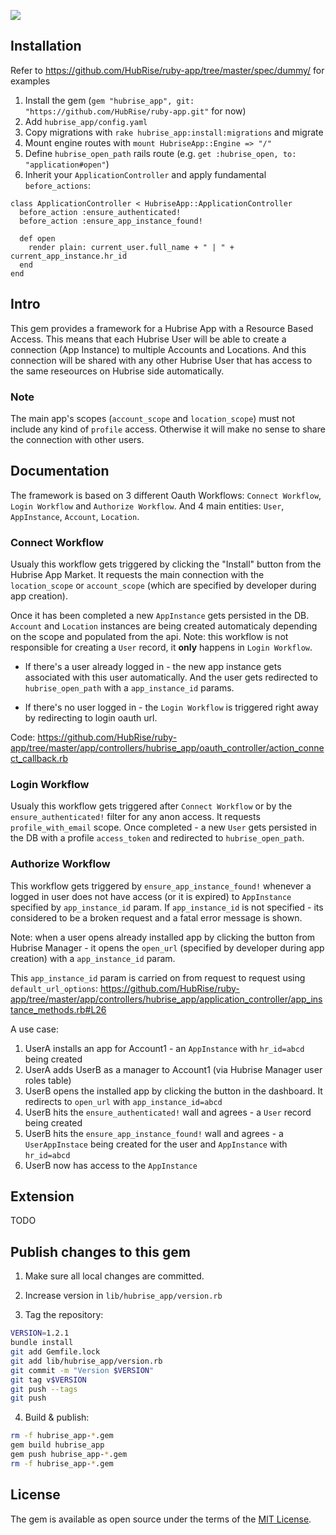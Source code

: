 ![](https://github.com/hubrise/ruby-app/workflows/spec/badge.svg)

## Installation

Refer to https://github.com/HubRise/ruby-app/tree/master/spec/dummy/ for examples

1. Install the gem (`gem "hubrise_app", git: "https://github.com/HubRise/ruby-app.git"` for now)
2. Add `hubrise_app/config.yaml`
3. Copy migrations with `rake hubrise_app:install:migrations` and migrate
4. Mount engine routes with `mount HubriseApp::Engine => "/"`
5. Define `hubrise_open_path` rails route (e.g. `get :hubrise_open, to: "application#open"`)
6. Inherit your `ApplicationController` and apply fundamental `before_actions`:

```
class ApplicationController < HubriseApp::ApplicationController
  before_action :ensure_authenticated!
  before_action :ensure_app_instance_found!

  def open
    render plain: current_user.full_name + " | " + current_app_instance.hr_id
  end
end
```

## Intro

This gem provides a framework for a Hubrise App with a Resource Based Access.
This means that each Hubrise User will be able to create a connection (App Instance) to multiple Accounts and Locations. And this connection will be shared with any other Hubrise User that has access to the same reseources on Hubrise side automatically.

### Note

The main app's scopes (`account_scope` and `location_scope`) must not include any kind of `profile` access. Otherwise it will make no sense to share the connection with other users.

## Documentation

The framework is based on 3 different Oauth Workflows: `Connect Workflow`, `Login Workflow` and `Authorize Workflow`.
And 4 main entities: `User`, `AppInstance`, `Account`, `Location`.

### Connect Workflow

Usualy this workflow gets triggered by clicking the "Install" button from the Hubrise App Market.
It requests the main connection with the `location_scope` or `account_scope` (which are specified by developer during app creation).

Once it has been completed a new `AppInstance` gets persisted in the DB.
`Account` and `Location` instances are being created automaticaly depending on the scope and populated from the api.
Note: this workflow is not responsible for creating a `User` record, it **only** happens in `Login Workflow`.

- If there's a user already logged in - the new app instance gets associated with this user automatically. And the user gets redirected to `hubrise_open_path` with a `app_instance_id` params.

- If there's no user logged in - the `Login Workflow` is triggered right away by redirecting to login oauth url.

Code: https://github.com/HubRise/ruby-app/tree/master/app/controllers/hubrise_app/oauth_controller/action_connect_callback.rb

### Login Workflow

Usualy this workflow gets triggered after `Connect Workflow` or by the `ensure_authenticated!` filter for any anon access.
It requests `profile_with_email` scope.
Once completed - a new `User` gets persisted in the DB with a profile `access_token` and redirected to `hubrise_open_path`.

### Authorize Workflow

This workflow gets triggered by `ensure_app_instance_found!` whenever a logged in user does not have access (or it is expired) to `AppInstance` specified by `app_instance_id` param.
If `app_instance_id` is not specified - its considered to be a broken request and a fatal error message is shown.

Note: when a user opens already installed app by clicking the button from Hubrise Manager - it opens the `open_url` (specified by developer during app creation) with a `app_instance_id` param.

This `app_instance_id` param is carried on from request to request using `default_url_options`: https://github.com/HubRise/ruby-app/tree/master/app/controllers/hubrise_app/application_controller/app_instance_methods.rb#L26

A use case:

1. UserA installs an app for Account1 - an `AppInstance` with `hr_id=abcd` being created
2. UserA adds UserB as a manager to Account1 (via Hubrise Manager user roles table)
3. UserB opens the installed app by clicking the button in the dashboard. It redirects to `open_url` with `app_instance_id=abcd`
4. UserB hits the `ensure_authenticated!` wall and agrees - a `User` record being created
5. UserB hits the `ensure_app_instance_found!` wall and agrees - a `UserAppInstace` being created for the user and `AppInstance` with `hr_id=abcd`
6. UserB now has access to the `AppInstance`

## Extension

TODO

## Publish changes to this gem

1. Make sure all local changes are committed.

2. Increase version in `lib/hubrise_app/version.rb`

3. Tag the repository:

```bash
VERSION=1.2.1
bundle install
git add Gemfile.lock
git add lib/hubrise_app/version.rb
git commit -m "Version $VERSION"
git tag v$VERSION
git push --tags
git push
```

4. Build & publish:

```bash
rm -f hubrise_app-*.gem
gem build hubrise_app
gem push hubrise_app-*.gem
rm -f hubrise_app-*.gem
``` 

## License

The gem is available as open source under the terms of the [MIT License](https://opensource.org/licenses/MIT).
